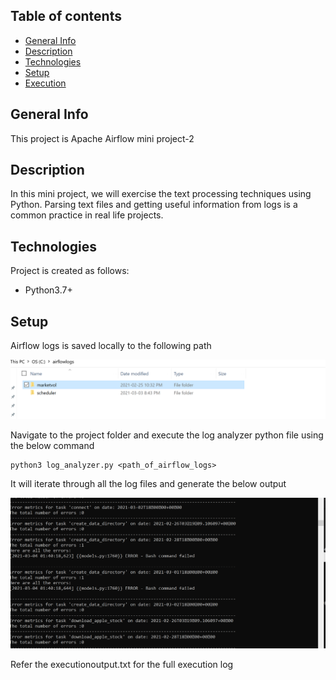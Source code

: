 ## Table of contents
* [General Info](#general-info)
* [Description](#description)
* [Technologies](#technologies)
* [Setup](#setup)
* [Execution](#execution)

## General Info
This project is Apache Airflow mini project-2

## Description
In this mini project, we will exercise the text processing techniques using Python. Parsing text files and getting useful information from logs is a common practice in real life projects. 

## Technologies
Project is created as follows:
* Python3.7+ 


## Setup

Airflow logs is saved locally to the following path

![Alt text](/Screenshots/airflowlogpath.PNG?raw=true "Airflow Log")

Navigate to the project folder and execute the log analyzer python file using the below command

```
python3 log_analyzer.py <path_of_airflow_logs>

```
It will iterate through all the log files and generate the below output

![Alt text](/Screenshots/log_analyzer_output.PNG?raw=true "Log Analyzer output")

Refer the executionoutput.txt for the full execution log